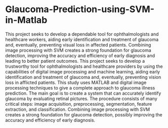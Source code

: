# Glaucoma-Prediction-using-SVM-in-Matlab

This project seeks to develop a dependable tool for ophthalmologists and healthcare workers,
aiding early identification and treatment of glaucoma and, eventually, preventing visual loss in
affected patients. Combining image processing with SVM creates a strong foundation for
glaucoma detection, improving the accuracy and efficiency of early diagnosis and leading to
better patient outcomes. This project seeks to develop a trustworthy tool for ophthalmologists
and healthcare providers by using the capabilities of digital image processing and machine
learning, aiding early identification and treatment of glaucoma and, eventually, preventing
vision loss in afflicted patients. This study uses MATLAB and digital image processing
techniques to give a complete approach to glaucoma illness prediction. The main goal is to
create a system that can accurately identify glaucoma by evaluating retinal pictures. The
procedure consists of many critical steps: image acquisition, preprocessing, segmentation,
feature extraction, and classification. Combining image processing with SVM creates a strong
foundation for glaucoma detection, possibly improving the accuracy and efficiency of early
diagnosis.
